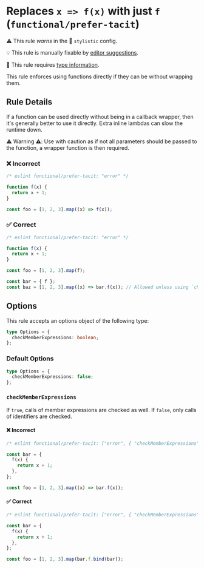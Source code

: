 # Replaces `x => f(x)` with just `f` (`functional/prefer-tacit`)

⚠️ This rule _warns_ in the 🎨 `stylistic` config.

💡 This rule is manually fixable by [editor suggestions](https://eslint.org/docs/latest/use/core-concepts#rule-suggestions).

💭 This rule requires [type information](https://typescript-eslint.io/linting/typed-linting).

<!-- end auto-generated rule header -->

This rule enforces using functions directly if they can be without wrapping them.

## Rule Details

If a function can be used directly without being in a callback wrapper, then it's generally better to use it directly.
Extra inline lambdas can slow the runtime down.

⚠️ Warning ⚠️: Use with caution as if not all parameters should be passed to the function, a wrapper function is then required.

### ❌ Incorrect

<!-- eslint-skip -->

```ts
/* eslint functional/prefer-tacit: "error" */

function f(x) {
  return x + 1;
}

const foo = [1, 2, 3].map((x) => f(x));
```

### ✅ Correct

```ts
/* eslint functional/prefer-tacit: "error" */

function f(x) {
  return x + 1;
}

const foo = [1, 2, 3].map(f);

const bar = { f };
const baz = [1, 2, 3].map((x) => bar.f(x)); // Allowed unless using `checkMemberExpressions`
```

## Options

This rule accepts an options object of the following type:

```ts
type Options = {
  checkMemberExpressions: boolean;
};
```

### Default Options

```ts
type Options = {
  checkMemberExpressions: false;
};
```

### `checkMemberExpressions`

If `true`, calls of member expressions are checked as well.
If `false`, only calls of identifiers are checked.

#### ❌ Incorrect

<!-- eslint-skip -->

```ts
/* eslint functional/prefer-tacit: ["error", { "checkMemberExpressions": true }] */

const bar = {
  f(x) {
    return x + 1;
  },
};

const foo = [1, 2, 3].map((x) => bar.f(x));
```

#### ✅ Correct

```ts
/* eslint functional/prefer-tacit: ["error", { "checkMemberExpressions": true }] */

const bar = {
  f(x) {
    return x + 1;
  },
};

const foo = [1, 2, 3].map(bar.f.bind(bar));
```
